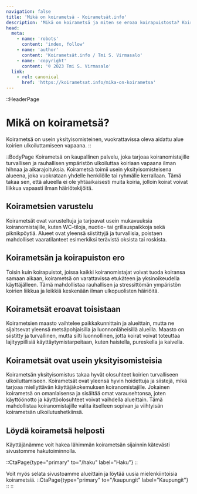 ```yaml
---
navigation: false
title: 'Mikä on koirametsä - Koirametsät.info'
description: 'Mikä on koirametsä ja miten se eroaa koirapuistosta? Koirametsä on usein yksityisomisteinen, vuokrattavissa oleva aidattu alue koirien ulkoiluttamiseen vapaana.'
head:
  meta:
    - name: 'robots'
      content: 'index, follow'
    - name: 'author'
      content: 'Koirametsät.info / Tmi S. Virmasalo'
    - name: 'copyright'
      content: '© 2023 Tmi S. Virmasalo'
  link:
    - rel: canonical
      href: 'https://koirametsat.info/mika-on-koirametsa'
---
```


::HeaderPage
# Mikä on koirametsä?
Koirametsä on usein yksityisomisteinen, vuokrattavissa oleva aidattu alue koirien ulkoiluttamiseen vapaana.
::

::BodyPage
Koirametsä on kaupallinen palvelu, joka tarjoaa koiranomistajille turvallisen ja rauhallisen ympäristön ulkoiluttaa koiriaan vapaana ilman hihnaa ja aikarajoituksia. Koirametsä toimii usein yksityisomisteisena alueena, joka vuokrataan yhdelle henkilölle tai ryhmälle kerrallaan. Tämä takaa sen, että alueella ei ole yhtäaikaisesti muita koiria, jolloin koirat voivat liikkua vapaasti ilman häiriötekijöitä.

## Koirametsien varustelu
Koirametsät ovat varusteltuja ja tarjoavat usein mukavuuksia koiranomistajille, kuten WC-tiloja, nuotio- tai grillauspaikkoja sekä piknikpöytiä. Alueet ovat yleensä siistittyjä ja turvallisia, poistaen mahdolliset vaaratilanteet esimerkiksi terävistä oksista tai roskista.

## Koirametsän ja koirapuiston ero
Toisin kuin koirapuistot, joissa kaikki koiranomistajat voivat tuoda koiransa samaan aikaan, koirametsä on varattavissa etukäteen ja yksinoikeudella käyttäjälleen. Tämä mahdollistaa rauhallisen ja stressittömän ympäristön koirien liikkua ja leikkiä keskenään ilman ulkopuolisten häiriöitä.

## Koirametsät eroavat toisistaan
Koirametsien maasto vaihtelee paikkakunnittain ja alueittain, mutta ne sijaitsevat yleensä metsäpohjaisilla ja luonnonläheisillä alueilla. Maasto on siistitty ja turvallinen, mutta silti luonnollinen, jotta koirat voivat toteuttaa lajityypillisiä käyttäytymistarpeitaan, kuten haistella, pureskella ja kaivella.

## Koirametsät ovat usein yksityisomisteisia
Koirametsän yksityisomistus takaa hyvät olosuhteet koirien turvalliseen ulkoiluttamiseen. Koirametsät ovat yleensä hyvin hoidettuja ja siistejä, mikä tarjoaa miellyttävän käyttäjäkokemuksen koiranomistajille. Jokainen koirametsä on omanlaisensa ja sisältää omat varausehtonsa, joten käyttöönotto ja käyttöolosuhteet voivat vaihdella alueittain. Tämä mahdollistaa koiranomistajille valita itselleen sopivan ja viihtyisän koirametsän ulkoilutushetkiinsä.

## Löydä koirametsä helposti
Käyttäjänämme voit hakea lähimmän koirametsän sijainnin kätevästi sivustomme hakutoiminnolla. 

::CtaPage{type="primary" to="/haku" label="Haku"}
::

Voit myös selata sivustoamme alueittain ja löytää uusia mielenkiintoisia koirametsiä.
::CtaPage{type="primary" to="/kaupungit" label="Kaupungit"}
::
::